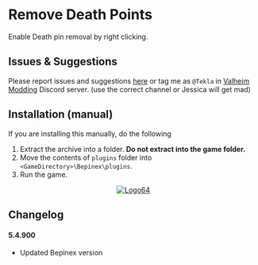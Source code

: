 # Remove Death Points
Enable Death pin removal by right clicking.

## Issues & Suggestions
Please report issues and suggestions [here](https://github.com/T3kla/ValMods/issues) or tag me as `@Tekla` in [Valheim Modding](https://discord.gg/RBq2mzeu4z) Discord server. (use the correct channel or Jessica will get mad)

## Installation (manual)
If you are installing this manually, do the following

1. Extract the archive into a folder. **Do not extract into the game folder.**
2. Move the contents of `plugins` folder into `<GameDirectory>\Bepinex\plugins`.
3. Run the game.

<span style="display:block;text-align:center"> [![Logo64](https://user-images.githubusercontent.com/23636548/112306898-a1ac1f00-8ca0-11eb-8b3e-90e73dc7bad2.png "Tekla's Valheim Mods Repo")](https://github.com/T3kla/ValMods) </span>

## Changelog
#### 5.4.900
- Updated Bepinex version